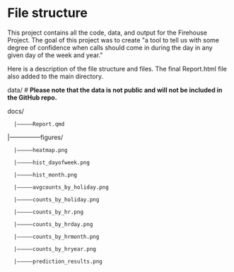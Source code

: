 # File structure
This project contains all the code, data, and output for the Firehouse Project. The goal of this project was to create "a tool to tell us with some degree of confidence when calls should come in during the day in any given day of the week and year." 

Here is a description of the file structure and files.
The final Report.html file also added to the main directory. 

data/ # **Please note that the data is not public and will not be included in the GitHub repo.**

docs/

      |—————Report.qmd

|—————figures/

      |—————heatmap.png
      
      |—————hist_dayofweek.png
      
      |—————hist_month.png
      
      |—————avgcounts_by_holiday.png
      
      |—————counts_by_holiday.png

      |—————counts_by_hr.png

      |—————counts_by_hrday.png

      |—————counts_by_hrmonth.png
      
      |—————counts_by_hryear.png

      |—————prediction_results.png
 
